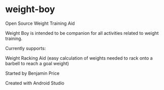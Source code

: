 # weight-boy
Open Source Weight Training Aid

Weight Boy is intended to be companion for all activities related to weight training.

Currently supports:

  Weight Racking Aid (easy calculation of weights needed to rack onto a barbell to reach a goal weight)


Started by Benjamin Price

Created with Android Studio
